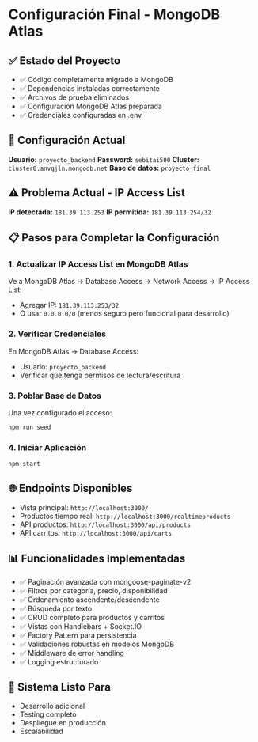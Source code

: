 # Configuración Final - MongoDB Atlas

## ✅ Estado del Proyecto

- ✅ Código completamente migrado a MongoDB
- ✅ Dependencias instaladas correctamente
- ✅ Archivos de prueba eliminados
- ✅ Configuración MongoDB Atlas preparada
- ✅ Credenciales configuradas en .env

## 🔧 Configuración Actual

**Usuario:** `proyecto_backend`
**Password:** `sebitai500`
**Cluster:** `cluster0.anvgjln.mongodb.net`
**Base de datos:** `proyecto_final`

## ⚠️ Problema Actual - IP Access List

**IP detectada:** `181.39.113.253`
**IP permitida:** `181.39.113.254/32`

## 📋 Pasos para Completar la Configuración

### 1. Actualizar IP Access List en MongoDB Atlas

Ve a MongoDB Atlas → Database Access → Network Access → IP Access List:

- Agregar IP: `181.39.113.253/32`
- O usar `0.0.0.0/0` (menos seguro pero funcional para desarrollo)

### 2. Verificar Credenciales

En MongoDB Atlas → Database Access:

- Usuario: `proyecto_backend`
- Verificar que tenga permisos de lectura/escritura

### 3. Poblar Base de Datos

Una vez configurado el acceso:

```bash
npm run seed
```

### 4. Iniciar Aplicación

```bash
npm start
```

## 🌐 Endpoints Disponibles

- Vista principal: `http://localhost:3000/`
- Productos tiempo real: `http://localhost:3000/realtimeproducts`
- API productos: `http://localhost:3000/api/products`
- API carritos: `http://localhost:3000/api/carts`

## 📊 Funcionalidades Implementadas

- ✅ Paginación avanzada con mongoose-paginate-v2
- ✅ Filtros por categoría, precio, disponibilidad
- ✅ Ordenamiento ascendente/descendente
- ✅ Búsqueda por texto
- ✅ CRUD completo para productos y carritos
- ✅ Vistas con Handlebars + Socket.IO
- ✅ Factory Pattern para persistencia
- ✅ Validaciones robustas en modelos MongoDB
- ✅ Middleware de error handling
- ✅ Logging estructurado

## 🎯 Sistema Listo Para

- Desarrollo adicional
- Testing completo
- Despliegue en producción
- Escalabilidad

